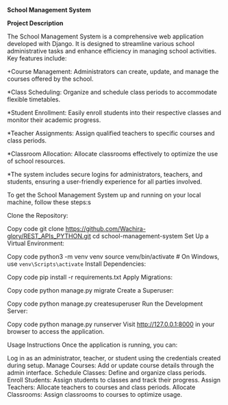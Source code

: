 **School Management System**

**Project Description**

The School Management System is a comprehensive web application developed with Django. It is designed to streamline various school administrative tasks and enhance efficiency in managing school activities. Key features include:

  +Course Management: Administrators can create, update, and manage the courses offered by the school.
  
  *Class Scheduling: Organize and schedule class periods to accommodate flexible timetables.
  
  *Student Enrollment: Easily enroll students into their respective classes and monitor their academic progress.
  
  *Teacher Assignments: Assign qualified teachers to specific courses and class periods.
  
  *Classroom Allocation: Allocate classrooms effectively to optimize the use of school resources.
  
  *The system includes secure logins for administrators, teachers, and students, ensuring a user-friendly experience for all parties involved.
  

To get the School Management System up and running on your local machine, follow these steps:s

Clone the Repository:


Copy code
git clone https://github.com/Wachira-glory/REST_APIs_PYTHON.git
cd school-management-system
Set Up a Virtual Environment:


Copy code
python3 -m venv venv
source venv/bin/activate  # On Windows, use `venv\Scripts\activate`
Install Dependencies:


Copy code
pip install -r requirements.txt
Apply Migrations:


Copy code
python manage.py migrate
Create a Superuser:


Copy code
python manage.py createsuperuser
Run the Development Server:


Copy code
python manage.py runserver
Visit http://127.0.0.1:8000 in your browser to access the application.

Usage Instructions
Once the application is running, you can:

Log in as an administrator, teacher, or student using the credentials created during setup.
Manage Courses: Add or update course details through the admin interface.
Schedule Classes: Define and organize class periods.
Enroll Students: Assign students to classes and track their progress.
Assign Teachers: Allocate teachers to courses and class periods.
Allocate Classrooms: Assign classrooms to courses to optimize usage.
